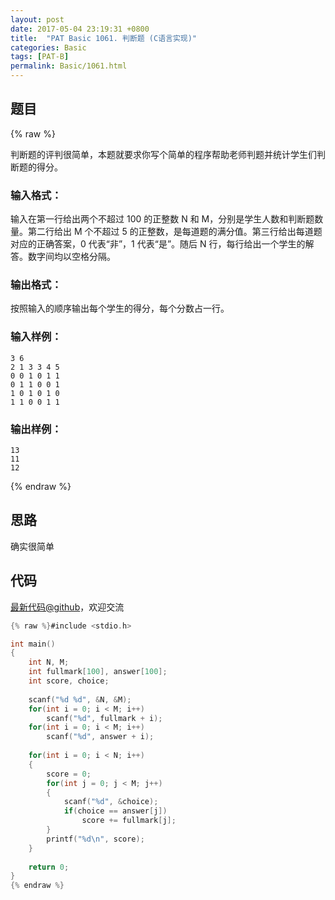 ```yaml
---
layout: post
date: 2017-05-04 23:19:31 +0800
title:  "PAT Basic 1061. 判断题 (C语言实现)"
categories: Basic
tags: [PAT-B]
permalink: Basic/1061.html
---
```


## 题目

{% raw %}<div class="ques-view"><p>判断题的评判很简单，本题就要求你写个简单的程序帮助老师判题并统计学生们判断题的得分。</p>
<h3 id="-">输入格式：</h3>
<p>输入在第一行给出两个不超过 100 的正整数 N 和 M，分别是学生人数和判断题数量。第二行给出 M 个不超过 5 的正整数，是每道题的满分值。第三行给出每道题对应的正确答案，0 代表“非”，1 代表“是”。随后 N 行，每行给出一个学生的解答。数字间均以空格分隔。</p>
<h3 id="-">输出格式：</h3>
<p>按照输入的顺序输出每个学生的得分，每个分数占一行。</p>
<h3 id="-">输入样例：</h3>
<pre><code class="lang-in">3 6
2 1 3 3 4 5
0 0 1 0 1 1
0 1 1 0 0 1
1 0 1 0 1 0
1 1 0 0 1 1
</code></pre>
<h3 id="-">输出样例：</h3>
<pre><code class="lang-out">13
11
12
</code></pre>
</div>{% endraw %}

## 思路

确实很简单

## 代码

[最新代码@github](https://github.com/OliverLew/PAT/blob/master/PATBasic/1061.c)，欢迎交流
```c
{% raw %}#include <stdio.h>

int main()
{
    int N, M;
    int fullmark[100], answer[100];
    int score, choice;
    
    scanf("%d %d", &N, &M);
    for(int i = 0; i < M; i++)  
        scanf("%d", fullmark + i);
    for(int i = 0; i < M; i++)  
        scanf("%d", answer + i);
    
    for(int i = 0; i < N; i++)
    {
        score = 0;
        for(int j = 0; j < M; j++)  
        {
            scanf("%d", &choice);
            if(choice == answer[j])     
                score += fullmark[j];
        }
        printf("%d\n", score);
    }
    
    return 0;
}
{% endraw %}
```